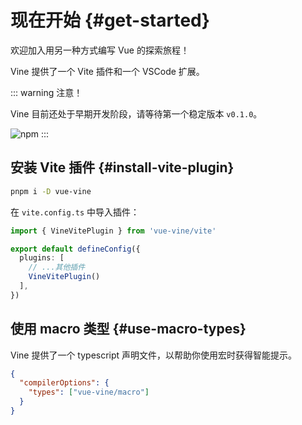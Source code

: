 # 现在开始 {#get-started}

欢迎加入用另一种方式编写 Vue 的探索旅程！

Vine 提供了一个 Vite 插件和一个 VSCode 扩展。

::: warning 注意！

Vine 目前还处于早期开发阶段，请等待第一个稳定版本 `v0.1.0`。

![npm](https://img.shields.io/npm/v/vue-vine)
:::

## 安装 Vite 插件 {#install-vite-plugin}

```bash
pnpm i -D vue-vine
```

在 `vite.config.ts` 中导入插件：

```ts
import { VineVitePlugin } from 'vue-vine/vite'

export default defineConfig({
  plugins: [
    // ...其他插件
    VineVitePlugin()
  ],
})
```

## 使用 macro 类型 {#use-macro-types}

Vine 提供了一个 typescript 声明文件，以帮助你使用宏时获得智能提示。

```json
{
  "compilerOptions": {
    "types": ["vue-vine/macro"]
  }
}
```
